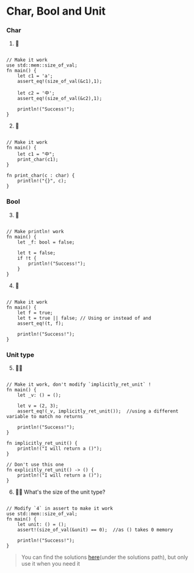 # Char, Bool and Unit

### Char
1. 🌟
```rust, editable

// Make it work
use std::mem::size_of_val;
fn main() {
    let c1 = 'a';
    assert_eq!(size_of_val(&c1),1); 

    let c2 = '中';
    assert_eq!(size_of_val(&c2),1); 

    println!("Success!");
} 
```

2. 🌟
```rust, editable

// Make it work
fn main() {
    let c1 = "中";
    print_char(c1);
} 

fn print_char(c : char) {
    println!("{}", c);
}
```


### Bool
3. 🌟
```rust, editable

// Make println! work
fn main() {
    let _f: bool = false;

    let t = false;
    if !t {
        println!("Success!");
    }
} 
```

4. 🌟
```rust, editable

// Make it work
fn main() {
    let f = true;
    let t = true || false; // Using or instead of and
    assert_eq!(t, f);

    println!("Success!");
}
```



### Unit type
5. 🌟🌟
```rust,editable

// Make it work, don't modify `implicitly_ret_unit` !
fn main() {
    let _v: () = ();

    let v = (2, 3);
    assert_eq!(_v, implicitly_ret_unit());  //using a different variable to match no returns

    println!("Success!");
}

fn implicitly_ret_unit() {
    println!("I will return a ()");
}

// Don't use this one
fn explicitly_ret_unit() -> () {
    println!("I will return a ()");
}
```

6. 🌟🌟 What's the size of the unit type?
```rust,editable

// Modify `4` in assert to make it work
use std::mem::size_of_val;
fn main() {
    let unit: () = ();
    assert!(size_of_val(&unit) == 0);  //as () takes 0 memory

    println!("Success!");
}
```

> You can find the solutions [here](https://github.com/sunface/rust-by-practice)(under the solutions path), but only use it when you need it
